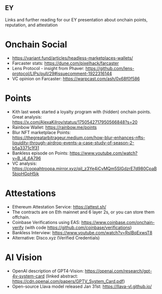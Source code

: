 ## EY
Links and further reading for our EY presentation about onchain points, reputation, and attestation

# Onchain Social
- https://variant.fund/articles/headless-marketplaces-wallets/
- Farcaster stats: https://dune.com/pixelhack/farcaster
- Lens Protocol - insight from Phaver: https://github.com/lens-protocol/LIPs/pull/29#issuecomment-1922316144
- VC opinion on Farcaster: https://warpcast.com/ash/0x68f0f586

# Points
- Kith last week started a loyalty program with (hidden) onchain points. Great analysis: https://x.com/AlexaKilroy/status/1750542717950566848?s=20
- Rainbow Wallet: https://rainbow.me/points
- Blur NFT marketplace Points: https://thegreatarbitrageur.medium.com/how-blur-enhances-nfts-liquidity-through-airdrop-events-a-case-study-of-season-2-b5a3371c1f31
- Bankless episode on Points: https://www.youtube.com/watch?v=B_i4_6A796
- VC analysis: https://coopahtroopa.mirror.xyz/qiI_z3Ye4iCvMQm5SIGdzrE7d980CpaB5bjoHGpH5jk

# Attestations
- Ethereum Attestation Service: https://attest.sh/
- The contracts are on Eth mainnet and 6 layer 2s, or you can store them offchain.
- Coinbase Verifications using EAS: https://www.coinbase.com/onchain-verify (with code https://github.com/coinbase/verifications)
- Bankless Interview: https://www.youtube.com/watch?v=RsIBqExwsT8
- Alternative: Disco.xyz (Verified Credentials) 

# AI Vision
 - OpenAI description of GPT4-Vision: https://openai.com/research/gpt-4v-system-card (linked abstract: https://cdn.openai.com/papers/GPTV_System_Card.pdf)
 - Open-source Llava model released Jan 31st: https://llava-vl.github.io/ 
